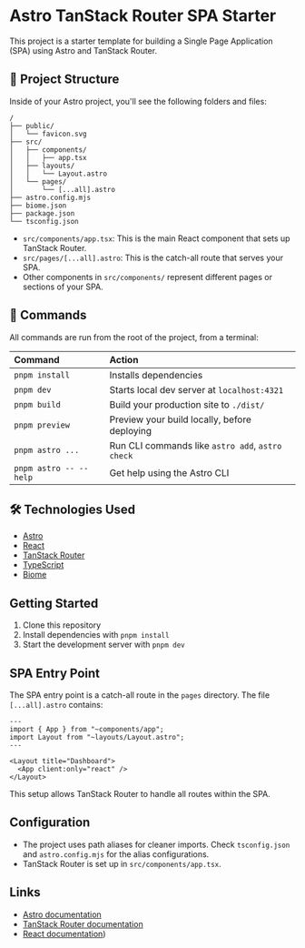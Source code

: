 # Astro TanStack Router SPA Starter

This project is a starter template for building a Single Page Application (SPA) using Astro and TanStack Router.

## 🚀 Project Structure

Inside of your Astro project, you'll see the following folders and files:

```text
/
├── public/
│   └── favicon.svg
├── src/
│   ├── components/
│   │   ├── app.tsx
│   ├── layouts/
│   │   └── Layout.astro
│   └── pages/
│       └── [...all].astro
├── astro.config.mjs
├── biome.json
├── package.json
└── tsconfig.json
```

- `src/components/app.tsx`: This is the main React component that sets up TanStack Router.
- `src/pages/[...all].astro`: This is the catch-all route that serves your SPA.
- Other components in `src/components/` represent different pages or sections of your SPA.

## 🧞 Commands

All commands are run from the root of the project, from a terminal:

| Command                   | Action                                           |
| :------------------------ | :----------------------------------------------- |
| `pnpm install`            | Installs dependencies                            |
| `pnpm dev`                | Starts local dev server at `localhost:4321`      |
| `pnpm build`              | Build your production site to `./dist/`          |
| `pnpm preview`            | Preview your build locally, before deploying     |
| `pnpm astro ...`          | Run CLI commands like `astro add`, `astro check` |
| `pnpm astro -- --help`    | Get help using the Astro CLI                     |

## 🛠️ Technologies Used

- [Astro](https://astro.build)
- [React](https://reactjs.org)
- [TanStack Router](https://tanstack.com/router)
- [TypeScript](https://www.typescriptlang.org)
- [Biome](https://biomejs.dev/guides/getting-started)

## Getting Started

1. Clone this repository
2. Install dependencies with `pnpm install`
3. Start the development server with `pnpm dev`

## SPA Entry Point

The SPA entry point is a catch-all route in the `pages` directory. The file `[...all].astro` contains:

```astro
---
import { App } from "~components/app";
import Layout from "~layouts/Layout.astro";
---

<Layout title="Dashboard">
  <App client:only="react" />
</Layout>
```

This setup allows TanStack Router to handle all routes within the SPA.

## Configuration

- The project uses path aliases for cleaner imports. Check `tsconfig.json` and `astro.config.mjs` for the alias configurations.
- TanStack Router is set up in `src/components/app.tsx`.

## Links

- [Astro documentation](https://docs.astro.build)
- [TanStack Router documentation](https://tanstack.com/router/latest)
- [React documentation](https://react.dev/))
